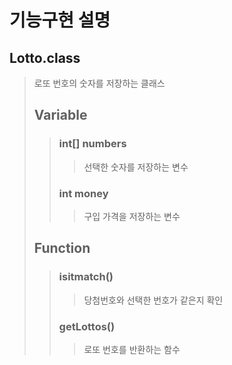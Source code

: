 기능구현 설명
=========
Lotto.class
-----------
> 로또 번호의 숫자를 저장하는 클래스
> 
> ## Variable
>   > ### int[] numbers
>   >   >선택한 숫자를 저장하는 변수
>   > ### int money
>   >   >구입 가격을 저장하는 변수
> 
> ## Function
>   > ### isitmatch()
>   >   >당첨번호와 선택한 번호가 같은지 확인
>   > ### getLottos()
>   >   >로또 번호를 반환하는 함수
> 